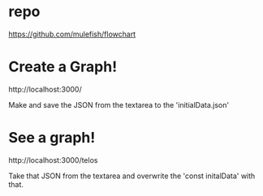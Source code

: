 # repo
https://github.com/mulefish/flowchart

# Create a Graph! 
http://localhost:3000/  

Make and save the JSON from the textarea to the 'initialData.json'
# See a graph! 
http://localhost:3000/telos 

Take that JSON from the textarea and overwrite the 'const initalData' with that.


